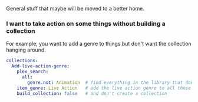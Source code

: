 General stuff that maybe will be moved to a better home.

### I want to take action on some things without building a collection

For example, you want to add a genre to things but don't want the collection hanging around.

```yaml
collections:
  Add-live-action-genre:
    plex_search:
      all:
        genre.not: Animation  # find everything in the library that doesn't have Animation as a genre
    item_genre: Live Action   # add the live action genre to all those things
    build_collection: false   # and don't create a collection
```

